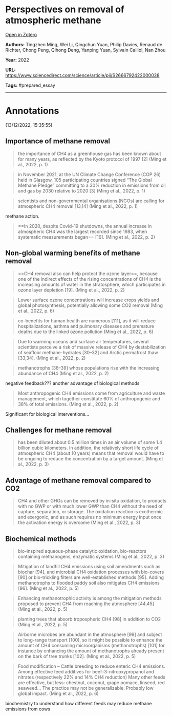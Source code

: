 # Perspectives on removal of atmospheric methane
[Open in Zotero](zotero://select/items/@MingEtAl_2022)

**Authors:** Tingzhen Ming, Wei Li, Qingchun Yuan, Philip Davies, Renaud de Richter, Chong Peng, Qihong Deng, Yanping Yuan, Sylvain Caillol, Nan Zhou

**Year:** 2022

**URL:** https://www.sciencedirect.com/science/article/pii/S2666792422000038

**Tags:** #prepared_essay 

---
# Annotations  
(13/12/2022, 15:35:55)

## Importance of methane removal 

> the importance of CH4 as a greenhouse gas has been known about for many years, as reflected by the Kyoto protocol of 1997 [2] (Ming et al., 2022, p. 1)

> in November 2021, at the UN Climate Change Conference (COP 26) held in Glasgow, 105 participating countries signed “The Global Methane Pledge” committing to a 30% reduction in emissions from oil and gas by 2030 relative to 2020 [3] (Ming et al., 2022, p. 1)

> scientists and non-governmental organisations (NGOs) are calling for atmospheric CH4 removal [13,14] (Ming et al., 2022, p. 1)

methane action.

> ==In 2020, despite Covid-19 shutdowns, the annual increase in atmospheric CH4 was the largest recorded since 1983, when systematic measurements began== [16]. (Ming et al., 2022, p. 2)

## Non-global warming benefits of methane removal 

> ==CH4 removal also can help protect the ozone layer==, because one of the indirect effects of the rising concentrations of CH4 is the increasing amounts of water in the stratosphere, which participates in ozone layer depletion [19]. (Ming et al., 2022, p. 2)


> Lower surface ozone concentrations will increase crops yields and global photosynthesis, potentially allowing some CO2 removal (Ming et al., 2022, p. 6)

> co-benefits for human health are numerous [111], as it will reduce hospitalizations, asthma and pulmonary diseases and premature deaths due to the linked ozone pollution (Ming et al., 2022, p. 6)


> Due to warming oceans and surface air temperatures, several scientists perceive a risk of massive release of CH4 by destabilization of seafloor methane-hydrates [30–32] and Arctic permafrost thaw [33,34]. (Ming et al., 2022, p. 2)

> methanotrophs [36–39] whose populations rise with the increasing abundance of CH4 (Ming et al., 2022, p. 2)

negative feedback??? another advantage of biological methods

> Most anthropogenic CH4 emissions come from agriculture and waste management, which together constitute 60% of anthropogenic and 38% of total emissions. (Ming et al., 2022, p. 2)

Significant for biological interventions...

## Challenges for methane removal 

> has been diluted about 0.5 million times in an air volume of some 1.4 billion cubic kilometers. In addition, the relatively short life cycle of atmospheric CH4 (about 10 years) means that removal would have to be ongoing to reduce the concentration by a target amount. (Ming et al., 2022, p. 3)

## Advantage of methane removal compared to CO2 

> CH4 and other GHGs can be removed by in-situ oxidation, to products with no GWP or with much lower GWP than CH4 without the need of capture, separation, or storage. The oxidation reaction is exothermic and exergonic, and as such requires no minimum energy input once the activation energy is overcome (Ming et al., 2022, p. 3)


## Biochemical methods 
> bio-inspired aqueous-phase catalytic oxidation, bio-reactors containing methanogens, enzymatic systems (Ming et al., 2022, p. 3)

> Mitigation of landfill CH4 emissions using soil amendments such as biochar [94], and microbial CH4 oxidation processes with bio-covers [90] or bio-trickling filters are well-established methods [95]. Adding methanotrophs to flooded paddy soil also mitigates CH4 emissions [96]. (Ming et al., 2022, p. 5)

> Enhancing methanotrophic activity is among the mitigation methods proposed to prevent CH4 from reaching the atmosphere [44,45] (Ming et al., 2022, p. 5)

> planting trees that absorb tropospheric CH4 [98] in addition to CO2 (Ming et al., 2022, p. 5)

> Airborne microbes are abundant in the atmosphere [99] and subject to long-range transport [100], so it might be possible to enhance the amount of CH4 consuming microorganisms (methanotrophs) [101] for instance by enhancing the amount of methanotrophs already present on the bark of tree trunks [102]. (Ming et al., 2022, p. 5)

> Food modification – Cattle breeding to reduce enteric CH4 emissions. Among effective feed additives for beef–3-nitrooxypropanol and nitrates (respectively 22% and 14% CH4 reduction) Many other feeds are effective, but less: chestnut, coconut, grape pomace, linseed, red seaweed... The practice may not be generalizable. Probably low global impact. (Ming et al., 2022, p. 6)

biochemistry to understand how different feeds may reduce methane emissions from cows
